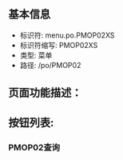 
## 基本信息

- 标识符: menu.po.PMOP02XS
- 标识符缩写: PMOP02XS
- 类型: 菜单
- 路径: /po/PMOP02

## 页面功能描述：





## 按钮列表:


### PMOP02查询


